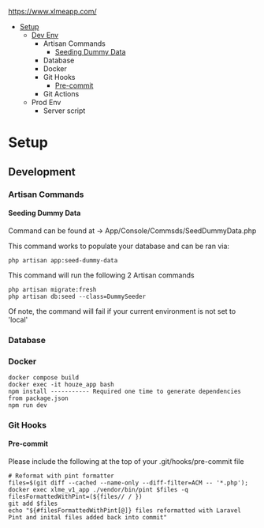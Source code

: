 https://www.xlmeapp.com/

- [Setup](#setup)
    - [Dev Env](#development)
        - Artisan Commands
            - [Seeding Dummy Data](#seeding-dummy-data)
        - Database
        - Docker
        - Git Hooks
            - [Pre-commit](#pre-commit)
        - Git Actions
    - Prod Env
        - Server script


  
  
# Setup  

## Development

### Artisan Commands

#### Seeding Dummy Data
Command can be found at -> App/Console/Commsds/SeedDummyData.php

This command works to populate your database and can be ran via:
```
php artisan app:seed-dummy-data
```
This command will run the following 2 Artisan commands
```
php artisan migrate:fresh
php artisan db:seed --class=DummySeeder
```
Of note, the command will fail if your current environment is not set to 'local'

### Database

### Docker
```
docker compose build
docker exec -it houze_app bash
npm install ----------- Required one time to generate dependencies from package.json
npm run dev
```

### Git Hooks

#### Pre-commit
Please include the following at the top of your .git/hooks/pre-commit file
```
# Reformat with pint formatter
files=$(git diff --cached --name-only --diff-filter=ACM -- '*.php');
docker exec xlme_v1_app ./vendor/bin/pint $files -q
filesFormattedWithPint=(${files// / })
git add $files
echo "${#filesFormattedWithPint[@]} files reformatted with Laravel Pint and inital files added back into commit"
```